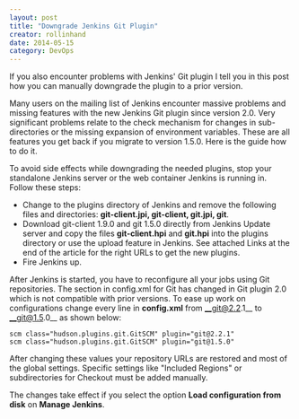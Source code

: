 ```yaml
---
layout: post
title: "Downgrade Jenkins Git Plugin"
creator: rollinhand
date: 2014-05-15
category: DevOps
---
```

If you also encounter problems with Jenkins' Git plugin I tell you in this post how you 
can manually downgrade the plugin to a prior version.&nbsp;

<!--more-->

Many users on the mailing list of Jenkins encounter massive problems and missing features 
with the new Jenkins Git plugin since version 2.0. Very significant problems relate to 
the check mechanism for changes in sub-directories or the missing expansion of environment 
variables. These are all features you get back if you migrate to version 1.5.0. 
Here is the guide how to do it.

To avoid side effects while downgrading the needed plugins, stop your standalone Jenkins 
server or the web container Jenkins is running in. Follow these steps:

* Change to the plugins directory of Jenkins and remove the following files and directories: 
__git-client.jpi, git-client, git.jpi, git__.
* Download git-client 1.9.0 and git 1.5.0 directly from Jenkins Update server and copy 
the files __git-client.hpi__ and __git.hpi__ into the plugins directory or use the upload 
feature in Jenkins. See attached Links at the end of the article for the right URLs
to get the new plugins.
* Fire Jenkins up.

After Jenkins is started, you have to reconfigure all your jobs using Git repositories. 
The section in config.xml for Git has changed in Git plugin 2.0 which is not compatible 
with prior versions. To ease up work on configurations change every line in **config.xml** 
from __git@2.2.1__ to __git@1.5.0__ as shown below:

```
scm class="hudson.plugins.git.GitSCM" plugin="git@2.2.1"
scm class="hudson.plugins.git.GitSCM" plugin="git@1.5.0"
```

After changing these values your repository URLs are restored and most of the global 
settings. Specific settings like "Included Regions" or subdirectories for Checkout 
must be added manually.

The changes take effect if you select the option **Load configuration from disk** on **Manage Jenkins**.